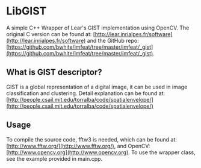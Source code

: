 # LibGIST #

A simple C++ Wrapper of Lear's GIST implementation using OpenCV. The original C version can be found at: [http://lear.inrialpes.fr/software](http://lear.inrialpes.fr/software) and the GitHub repo:
[https://github.com/bwhite/imfeat/tree/master/imfeat/_gist](https://github.com/bwhite/imfeat/tree/master/imfeat/_gist).

## What is GIST descriptor? ##

GIST is a global representation of a digital image, it can be used in image classification and clustering. Detail explanation can be found at: [http://people.csail.mit.edu/torralba/code/spatialenvelope/](http://people.csail.mit.edu/torralba/code/spatialenvelope/)

## Usage ##

To compile the source code, fftw3 is needed, which can be found at: [http://www.fftw.org/](http://www.fftw.org/), and OpenCV: [http://www.opencv.org](http://www.opencv.org). To use the wrapper class, see the example provided in main.cpp.